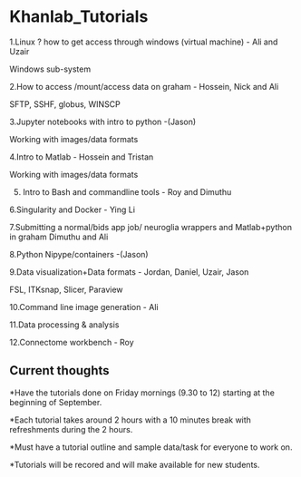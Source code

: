 # Khanlab_Tutorials

1.Linux ? how to get access through windows (virtual machine) - Ali and Uzair

  Windows sub-system

2.How to access /mount/access data on graham - Hossein, Nick and Ali

  SFTP, SSHF, globus, WINSCP

3.Jupyter notebooks with intro to python -(Jason)

 Working with images/data formats

4.Intro to Matlab - Hossein and Tristan

 Working with images/data formats
 
5. Intro to Bash and commandline tools - Roy and Dimuthu

6.Singularity and Docker - Ying Li

7.Submitting a normal/bids app job/ neuroglia wrappers and Matlab+python in graham  Dimuthu and Ali

8.Python Nipype/containers -(Jason)

9.Data visualization+Data formats - Jordan, Daniel, Uzair, Jason

 FSL, ITKsnap, Slicer, Paraview
 
10.Command line image generation - Ali

11.Data processing & analysis

12.Connectome workbench - Roy
 

## Current thoughts 

*Have the tutorials done on Friday mornings (9.30 to 12) starting at the beginning of September. 

*Each tutorial takes around 2 hours with a 10 minutes break with refreshments during the 2 hours.

*Must have a tutorial outline and sample data/task for everyone to work on.

*Tutorials will be recored and will make available for new students.
